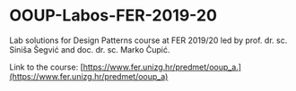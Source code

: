 # OOUP-Labos-FER-2019-20
Lab solutions for Design Patterns course at FER 2019/20 led by prof. dr. sc. Siniša Šegvić and doc. dr. sc. Marko Čupić.

Link to the course: [https://www.fer.unizg.hr/predmet/ooup_a.](https://www.fer.unizg.hr/predmet/ooup_a)
